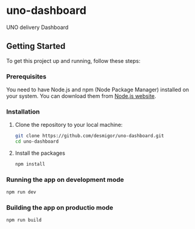 # uno-dashboard
UNO delivery Dashboard

## Getting Started

To get this project up and running, follow these steps:

### Prerequisites

You need to have Node.js and npm (Node Package Manager) installed on your system. You can download them from [Node.js website](https://nodejs.org/).

### Installation

1. Clone the repository to your local machine:

   ```bash
   git clone https://github.com/desmigor/uno-dashboard.git
   cd uno-dashboard
   ```
2. Install the packages

   ```bash
   npm install
   ```
### Running the app on development mode

  ```bash
  npm run dev
  ```
### Building the app on productio mode

  ```bash
  npm run build
  ```


